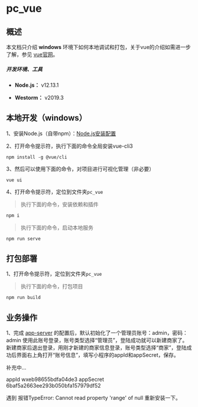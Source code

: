 # pc_vue

## 概述

本文档只介绍 **windows** 环境下如何本地调试和打包，关于vue的介绍如需进一步了解，参见 [vue官网][vue]。

##### 开发环境、工具

- **Node.js：** v12.13.1

- **Westorm：** v2019.3

## 本地开发（windows）

1、安装Node.js（自带npm）：[Node.js安装配置](https://www.runoob.com/nodejs/nodejs-install-setup.html)

2、打开命令提示符，执行下面的命令全局安装vue-cli3
```
npm install -g @vue/cli
```

3、然后可以使用下面的命令，对项目进行可视化管理（非必要）
```
vue ui
```

4、打开命令提示符，定位到文件夹`pc_vue`

> 执行下面的命令，安装依赖和插件
```bash
npm i
```

> 执行下面的命令，启动本地服务
```bash
npm run serve
```

## 打包部署
1、打开命令提示符，定位到文件夹`pc_vue`

> 执行下面的命令，打包项目
```bash
npm run build
```

## 业务操作
1、完成 [app-server](https://github.com/ruiyong-lee/weapp-vue-eggjs-shop-demo/blob/master/app-server/README.md) 的配置后，默认初始化了一个管理员账号：admin，密码：admin
使用此账号登录，账号类型选择“管理员”，登陆成功就可以新建商家了。
新建商家后退出登录，用刚才新建的商家信息登录，账号类型选择“商家”，登陆成功后界面右上角打开“账号信息”，填写小程序的appId和appSecret，保存。

补充中...

[vue]: https://cn.vuejs.org/

appId
wxeb98655bdfa04de3
appSecret
6baf5a2663ee293b050bfa157979df52


遇到 报错TypeError: Cannot read property 'range' of null 重新安装一下。 